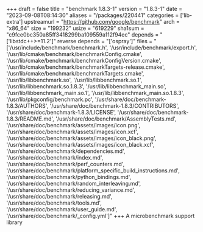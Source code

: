 +++
draft = false
title = "benchmark 1.8.3-1"
version = "1.8.3-1"
date = "2023-09-08T08:14:30"
aliases = "/packages/220441"
categories = ['lib-extra']
upstreamurl = "https://github.com/google/benchmark"
arch = "x86_64"
size = "199232"
usize = "619229"
sha1sum = "c9fce0bc350a85ff3418299ba109559a112f94ec"
depends = "['libstdc++>=11.2']"
reverse depends = "['ospray']"
files = "['/usr/include/benchmark/benchmark.h', '/usr/include/benchmark/export.h', '/usr/lib/cmake/benchmark/benchmarkConfig.cmake', '/usr/lib/cmake/benchmark/benchmarkConfigVersion.cmake', '/usr/lib/cmake/benchmark/benchmarkTargets-release.cmake', '/usr/lib/cmake/benchmark/benchmarkTargets.cmake', '/usr/lib/libbenchmark.so', '/usr/lib/libbenchmark.so.1', '/usr/lib/libbenchmark.so.1.8.3', '/usr/lib/libbenchmark_main.so', '/usr/lib/libbenchmark_main.so.1', '/usr/lib/libbenchmark_main.so.1.8.3', '/usr/lib/pkgconfig/benchmark.pc', '/usr/share/doc/benchmark-1.8.3/AUTHORS', '/usr/share/doc/benchmark-1.8.3/CONTRIBUTORS', '/usr/share/doc/benchmark-1.8.3/LICENSE', '/usr/share/doc/benchmark-1.8.3/README.md', '/usr/share/doc/benchmark/AssemblyTests.md', '/usr/share/doc/benchmark/assets/images/icon.png', '/usr/share/doc/benchmark/assets/images/icon.xcf', '/usr/share/doc/benchmark/assets/images/icon_black.png', '/usr/share/doc/benchmark/assets/images/icon_black.xcf', '/usr/share/doc/benchmark/dependencies.md', '/usr/share/doc/benchmark/index.md', '/usr/share/doc/benchmark/perf_counters.md', '/usr/share/doc/benchmark/platform_specific_build_instructions.md', '/usr/share/doc/benchmark/python_bindings.md', '/usr/share/doc/benchmark/random_interleaving.md', '/usr/share/doc/benchmark/reducing_variance.md', '/usr/share/doc/benchmark/releasing.md', '/usr/share/doc/benchmark/tools.md', '/usr/share/doc/benchmark/user_guide.md', '/usr/share/doc/benchmark/_config.yml']"
+++
A microbenchmark support library